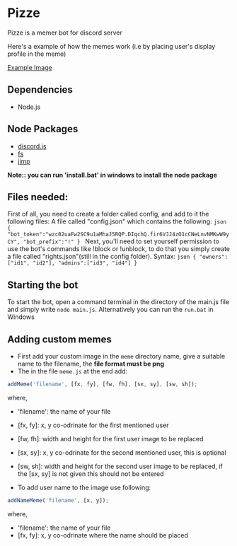 # Pizze
Pizze is a memer bot for discord server

Here's a example of how the memes work (i.e by placing user's display profile in the meme)

[Example Image](example.png)

## Dependencies
- Node.js

## Node Packages
- [discord.js](https://discord.js.org/)
- [fs](https://www.npmjs.com/package/fs)
- [jimp](https://github.com/oliver-moran/jimp)


**Note:: you can run 'install.bat' in windows to install the node package**

## Files needed:
First of all, you need to create a folder called config, and add to it the following files: A file called "config.json" which contains the following:
`json
{ 
	"bot_token":"wzc02uaFw2SC9u1aMhaJ5RQP.DIqchQ.fir6VJJ4zO1cCNeLnvNMKwW9yCY",
	"bot_prefix":"!"
}
`
Next, you'll need to set yourself permission to use the bot's commands like !block or !unblock, to do that you simply create a file called "rights.json"(still in the config folder). Syntax:
`json
{
	"owners":["id1", "id2"],
	"admins":["id3", "id4"]
}
`

## Starting the bot
To start the bot, open a command terminal in the directory of the main.js file and simply write `node main.js`. Alternatively you can run the `run.bat` in Windows


## Adding custom memes
- First add your custom image in the `meme` directory name, give a suitable name to the filename, the **file format must be png**
- The in the file `meme.js` at the end add:
 ```js
 addMeme('filename', [fx, fy], [fw, fh], [sx, sy], [sw, sh]);
 ```
 where,

 - 'filename': the name of your file
 - [fx, fy]: x, y co-odrinate for the first mentioned user
 - [fw, fh]: width and height for the first user image to be replaced
 - [sx, sy]: x, y co-odrinate for the second mentioned user, this is optional
 - [sw, sh]: width and height for the second user image to be replaced, if the [sx, sy] is not given this should not be entered

 - To add user name to the image use following:
 ```js
addNameMeme('filename', [x, y]);
 ```
 where,

 - 'filename': the name of your file
 - [fx, fy]: x, y co-odrinate where the name should be placed